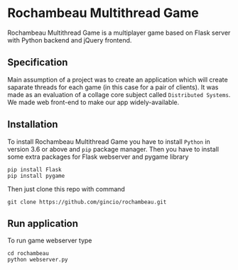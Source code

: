 # Rochambeau Multithread Game
Rochambeau Multithread Game is a multiplayer game based on Flask server with Python backend and jQuery frontend.

## Specification
Main assumption of a project was to create an application which will create saparate threads for each game (in this case for a pair of clients). It was made as an evaluation of a collage core subject called `Distributed Systems`.
We made web front-end to make our app widely-available.

## Installation
To install Rochambeau Multithread Game you have to install `Python` in version 3.6 or above and `pip` package manager.
Then you have to install some extra packages for Flask webserver and pygame library
```
pip install Flask
pip install pygame
```

Then just clone this repo with command
```
git clone https://github.com/gincio/rochambeau.git
```

## Run application
To run game webserver type
```
cd rochambeau
python webserver.py
```